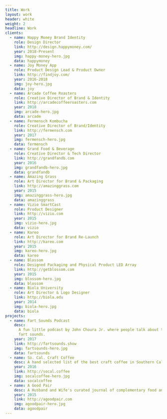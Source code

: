 ```yaml
---
title: Work
layout: work
header: white
weight: 2
headline: Work
clients:
  - name: Happy Money Brand Identity
    role: Design Director
    link: http://design.happymoney.com/
    year: 2018-Present
    img: happy-money-hero.jpg
    data: happymoney
  - name: Joy Money App
    role: Product Design Lead & Product Owner
    link: http://findjoy.com/
    year: 2016-2018
    img: joy-hero.jpg
    data: joy
  - name: Arcade Coffee Roasters
    role: Creative Director of Brand & Identity
    link: http://arcadecoffeeroasters.com
    year: 2018
    img: arcade-hero.jpg
    data: arcade
  - name: Fermensch Kombucha
    role: Creative Director of Brand/Identity
    link: http://fermensch.com
    year: 2017
    img: fermensch-hero.jpg
    data: fermensch
  - name: Grand Food & Beverage
    role: Creative Director & Tech Director
    link: http://grandfandb.com
    year: 2016
    img: grandfandb-hero.jpg
    data: grandfandb
  - name: Amazing Grass
    role: Art Director for Brand & Packaging
    link: http://amazinggrass.com
    year: 2015
    img: amazinggrass-hero.jpg
    data: amazinggrass
  - name: Vizio SmartCast
    role: Product Designer
    link: http://vizio.com
    year: 2015
    img: vizio-hero.jpg
    data: vizio
  - name: Kareo
    role: Art Director for Brand Re-Launch
    link: http://kareo.com
    year: 2015
    img: kareo-hero.jpg
    data: kareo
  - name: Blossom
    role: Designed Packaging and Physical Product LED Array
    link: http://getblossom.com
    year: 2015
    img: blossom-hero.jpg
    data: blossom
  - name: Biola University
    role: Art Director & Logo Designer
    link: http://biola.edu
    year: 2014
    img: biola-hero.jpg
    data: biola
projects:
  - name: Fart Sounds Podcast
    desc:
      A fun little podcast by John Choura Jr. where people talk about their favorite
      fart sounds.
    year: 2017
    link: http://fartsounds.show
    img: fartsounds-hero.jpg
    data: fartsounds
  - name: So. Cal. Craft Coffee
    desc: A hand selected list of the best craft coffee in Southern California.
    year: 2016
    link: http://socal.coffee
    img: socalcoffee-hero.jpg
    data: socalcoffee
  - name: A Good Pair
    desc: A Husband and Wife's curated journal of complementary food and drink pairings.
    year: 2015
    link: http://agoodpair.com
    img: agoodpair-hero.jpg
    data: agoodpair
---
```

